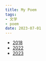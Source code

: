 ```yaml
---
title: My Poem
tags:
- 文学
- poem
date: 2023-07-01
---
```


* [2018](hobbies/literature/poem/2018.md)
* [2022](hobbies/literature/poem/2022.md)
* [2023](hobbies/literature/poem/2023.md)



